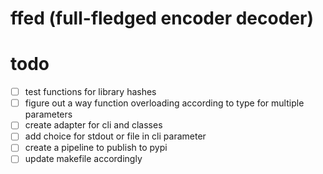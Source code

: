 # ffed (full-fledged encoder decoder)

# todo

- [ ] test functions for library hashes
- [ ] figure out a way function overloading according to type for multiple parameters
- [ ] create adapter for cli and classes
- [ ] add choice for stdout or file in cli parameter
- [ ] create a pipeline to publish to pypi
- [ ] update makefile accordingly
